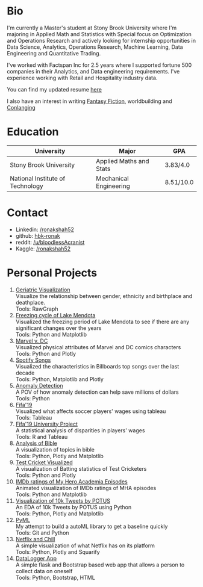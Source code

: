 # Bio
I'm currently a Master's student at Stony Brook University where I'm majoring in Applied Math and Statistics with Special focus on Optimization and Operations Research and actively looking for internship opportunities in Data Science, Analytics, Operations Research, Machine Learning, Data Engineering and Quantitative Trading.

I've worked with Factspan Inc for 2.5 years where I supported fortune 500 companies in their Analytics, and Data engineering requirements. I've experience working with Retail and Hospitality industry data.

You can find my updated resume [here](https://drive.google.com/file/d/17UCVXkCnR06IkJFsi8diB02my5EuMrtp/view?usp=sharing)

I also have an interest in writing [Fantasy Fiction](https://blog.ronakshah.xyz), worldbuilding and [Conlanging](https://hbk-ronak.github.io/conlang/)

# Education

|University   |Major   |GPA   |
|---|---|---|
|Stony Brook University   |Applied Maths and Stats   |3.83/4.0   |
|National Institute of Technology   |Mechanical Engineering   |8.51/10.0   |

# Contact
* Linkedin: [/ronakshah52](https://www.linkedin.com/in/ronakshah52)
* github: [hbk-ronak](https://www.github.com/hbk-ronak/)
* reddit: [/u/bloodlessAcranist](https://www.reddit.com/u/bloodlessAcranist)
* Kaggle: [/ronakshah52](https://www.kaggle.com/ronakshah52)

# Personal Projects
1. [Geriatric Visualization](http://datascience.ronakshah.xyz/Data-Is-beautiful-Geriatric/)<br>
         Visualize the relationship between gender, ethnicity and birthplace and deathplace.<br>
         Tools: RawGraph
2. [Freezing cycle of Lake Mendota](http://datascience.ronakshah.xyz/Data-is-beautiful-freezing/)<br>
         Visualized the freezing period of Lake Mendota to see if there are any significant changes over the years<br>
         Tools: Python and Matplotlib
3. [Marvel v. DC](https://www.kaggle.com/ronakshah52/marvel-v-dc)<br>
         Visualized physical attributes of Marvel and DC comics characters<br>
         Tools: Python and Plotly
4. [Spotify Songs](https://www.kaggle.com/ronakshah52/spotifysongs)<br>
         Visualized the characteristics in Billboards top songs over the last decade<br>
         Tools: Python, Matplotlib and Plotly
5. [Anomaly Detection](http://datascience.ronakshah.xyz/anomaly-business/)<br>
         A POV of how anomaly detection can help save millions of dollars<br>
         Tools: Python
6. [Fifa'19](https://public.tableau.com/profile/ronak.shah8593#!/vizhome/Fifa19Analysis/Fifa2019)<br>
         Visualized what affects soccer players' wages using tableau<br>
         Tools: Tableau
7. [Fifa'19 University Project](https://drive.google.com/file/d/18N8Q5Pm4VG50cqVSI1HUeu74TmkdZ34A/view?usp=sharing)<br>
         A statistical analysis of disparities in players' wages<br>
         Tools: R and Tableau
8. [Analysis of Bible](https://www.kaggle.com/ronakshah52/analysis-of-bible)<br>
         A visualization of topics in bible<br>
         Tools: Python, Plotly and Matplotlib
9. [Test Cricket Visualized](https://www.kaggle.com/ronakshah52/test-cricket-visualized)<br>
         A visualization of Batting statistics of Test Cricketers<br>
         Tools: Python and Plotly
10. [IMDb ratings of My Hero Academia Episodes](https://www.kaggle.com/ronakshah52/my-hero-academia-ratings)<br>
         Animated visualization of IMDb ratings of MHA episodes<br>
         Tools: Python and Matplotlib
11. [Visualization of 10k Tweets by POTUS](https://www.kaggle.com/ronakshah52/trump-tweets)<br>
         An EDA of 10k Tweets by POTUS using Python<br>
         Tools: Python, Plotly and Matplotlib
12. [PyML](https://www.github.com/hbk-ronak/PyML)<br>
         My attempt to build a autoML library to get a baseline quickly<br>
         Tools: Git and Python
13. [Netflix and Chill](https://www.kaggle.com/ronakshah52/netflix-and-chill/)<br>
         A simple visualization of what Netflix has on its platform<br>
         Tools: Python, Plotly and Squarify
14. [DataLogger App](https://github.com/hbk-ronak/DataLoggerApp)<br>
         A simple flask and Bootstrap based web app that allows a person to collect data on oneself<br>
         Tools: Python, Bootstrap, HTML
